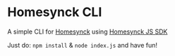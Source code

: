 # Homesynck CLI
A simple CLI for [Homesynck](https://github.com/Homesynck/homesynck-server) using [Homesynck JS SDK](https://github.com/Homesynck/homesynck-ts-js-sdk)

Just do: `npm install` & `node index.js` and have fun!